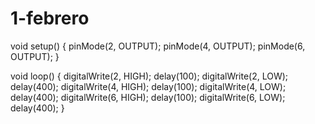 # 1-febrero
void setup() {
  pinMode(2, OUTPUT);
  pinMode(4, OUTPUT);
  pinMode(6, OUTPUT);
}

void loop() {
  digitalWrite(2, HIGH);
  delay(100);
  digitalWrite(2, LOW);
  delay(400);
  digitalWrite(4, HIGH);
  delay(100);
  digitalWrite(4, LOW);
  delay(400);
  digitalWrite(6, HIGH);
  delay(100);
  digitalWrite(6, LOW);
  delay(400);
}

